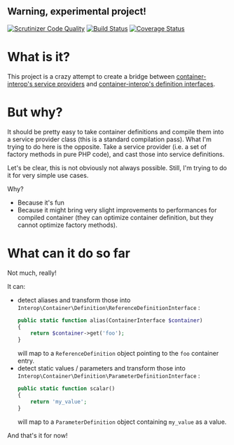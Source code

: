 Warning, experimental project!
------------------------------

[![Scrutinizer Code Quality](https://scrutinizer-ci.com/g/thecodingmachine/factory-to-definition/badges/quality-score.png?b=1.0)](https://scrutinizer-ci.com/g/thecodingmachine/factory-to-definition/?branch=1.0)
[![Build Status](https://travis-ci.org/thecodingmachine/factory-to-definition.svg?branch=1.0)](https://travis-ci.org/thecodingmachine/factory-to-definition)
[![Coverage Status](https://coveralls.io/repos/thecodingmachine/factory-to-definition/badge.svg?branch=1.0&service=github)](https://coveralls.io/github/thecodingmachine/factory-to-definition?branch=1.0)


What is it?
===========

This project is a crazy attempt to create a bridge between [container-interop's service providers](http://github.com/container-interop/service-provider)
and [container-interop's definition interfaces](http://github.com/container-interop/definition-interop/).

But why?
========

It should be pretty easy to take container definitions and compile them into a service provider class (this is a 
standard compilation pass). What I'm trying to do here is the opposite. Take a service provider (i.e. a set of 
factory methods in pure PHP code), and cast those into service definitions.

Let's be clear, this is not obviously not always possible. Still, I'm trying to do it for very simple use cases.

Why?

- Because it's fun
- Because it might bring very slight improvements to performances for compiled container (they can optimize container definition, but they cannot optimize factory methods).

What can it do so far
=====================

Not much, really!

It can:

- detect aliases and transform those into `Interop\Container\Definition\ReferenceDefinitionInterface` :
  ```php
  public static function alias(ContainerInterface $container)
  {
      return $container->get('foo');
  }
  ```
  will map to a `ReferenceDefinition` object pointing to the `foo` container entry.
- detect static values / parameters and transform those into `Interop\Container\Definition\ParameterDefinitionInterface` :
  ```php
  public static function scalar()
  {
      return 'my_value';
  }
  ```
  will map to a `ParameterDefinition` object containing `my_value` as a value.
  
And that's it for now!
